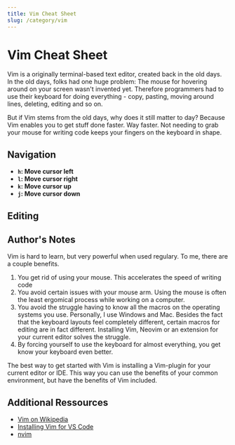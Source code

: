 ```yaml
---
title: Vim Cheat Sheet
slug: /category/vim
--- 
```


# Vim Cheat Sheet 

Vim is a originally terminal-based text editor, created back in the old days. 
In the old days, folks had one huge problem: The mouse for hovering around on your screen wasn't invented yet. Therefore programmers had to 
use their keyboard for doing everything - copy, pasting, moving around lines, deleting, editing and so on. 

But if Vim stems from the old days, why does it still matter to day? 
Because Vim enables you to get stuff done faster. Way faster. 
Not needing to grab your mouse for writing code keeps your fingers on the keyboard in shape. 

## Navigation

- **<code>h</code>: Move cursor left**
- **<code>l</code>: Move cursor right**
- **<code>k</code>: Move cursor up**
- **<code>j</code>: Move cursor down**




## Editing 

## Author's Notes
Vim is hard to learn, but very powerful when used regulary.
To me, there are a couple benefits. 
1. You get rid of using your mouse. This accelerates the speed of writing code 
2. You avoid certain issues with your mouse arm. Using the mouse is often the least ergomical process while working on a computer. 
3. You avoid the struggle having to know all the macros on the operating systems you use. Personally, I use Windows and Mac. Besides the fact that the keyboard layouts feel completely different, certain macros for editing
are in fact different. Installing Vim, Neovim or an extension for your current editor solves the struggle. 
4. By forcing yourself to use the keyboard for almost everything, you get know your keyboard even better. 
  

The best way to get started with Vim is installing a Vim-plugin for your current editor or IDE. This way you can use the benefits of your common environment, but have the benefits of Vim included. 

## Additional Ressources
- [Vim on Wikipedia](https://en.wikipedia.org/wiki/Vim_(text_editor))
- [Installing Vim for VS Code](https://youtu.be/-txKSRn0qeA)
- [nvim](https://neovim.io/)